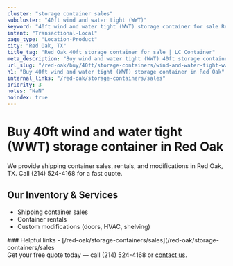 ```yaml
---
cluster: "storage container sales"
subcluster: "40ft wind and water tight (WWT)"
keyword: "40ft wind and water tight (WWT) storage container for sale Red Oak, TX"
intent: "Transactional-Local"
page_type: "Location-Product"
city: "Red Oak, TX"
title_tag: "Red Oak 40ft storage container for sale | LC Container"
meta_description: "Buy wind and water tight (WWT) 40ft storage container sale with local delivery in Red Oak, TX. LC Container — local Since 2003. Request a fast quote today."
url_slug: "/red-oak/buy/40ft/storage-containers/wind-and-water-tight-wwt"
h1: "Buy 40ft wind and water tight (WWT) storage container in Red Oak"
internal_links: "/red-oak/storage-containers/sales"
priority: 3
notes: "NaN"
noindex: true
---
```


# Buy 40ft wind and water tight (WWT) storage container in Red Oak

We provide shipping container sales, rentals, and modifications in Red Oak, TX. Call (214) 524-4168 for a fast quote.

## Our Inventory & Services
- Shipping container sales
- Container rentals
- Custom modifications (doors, HVAC, shelving)

<div data-section="internal-links">
### Helpful links
- [/red-oak/storage-containers/sales](/red-oak/storage-containers/sales
</div>

<div data-section="cta">
Get your free quote today — call (214) 524-4168 or <a href="/contact">contact us</a>.
</div>

<script type="application/ld+json">{"@context":"https://schema.org","@type":"FAQPage","mainEntity":[{"@type":"Question","name":"How much does delivery cost in Red Oak, TX?","acceptedAnswer":{"@type":"Answer","text":"Delivery costs vary by distance and container size. Most deliveries in Red Oak, TX range from $150-$300. Call (214) 524-4168 for an exact quote based on your specific location."}},{"@type":"Question","name":"Do you offer financing or payment plans?","acceptedAnswer":{"@type":"Answer","text":"We accept major credit cards, checks, and can discuss commercial terms for bulk purchases. Call (214) 524-4168 to discuss options."}},{"@type":"Question","name":"Can you customize containers in Red Oak, TX?","acceptedAnswer":{"@type":"Answer","text":"Yes — we perform modifications like doors, HVAC, insulation, and shelving. Request a custom quote at (214) 524-4168 or via our contact form."}}]}</script>
